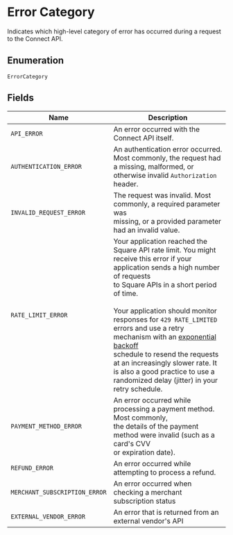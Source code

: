 
# Error Category

Indicates which high-level category of error has occurred during a
request to the Connect API.

## Enumeration

`ErrorCategory`

## Fields

| Name | Description |
|  --- | --- |
| `API_ERROR` | An error occurred with the Connect API itself. |
| `AUTHENTICATION_ERROR` | An authentication error occurred. Most commonly, the request had<br/>a missing, malformed, or otherwise invalid `Authorization` header. |
| `INVALID_REQUEST_ERROR` | The request was invalid. Most commonly, a required parameter was<br/>missing, or a provided parameter had an invalid value. |
| `RATE_LIMIT_ERROR` | Your application reached the Square API rate limit. You might receive this error if your application sends a high number of requests<br/>to Square APIs in a short period of time.<br/><br/>Your application should monitor responses for `429 RATE_LIMITED` errors and use a retry mechanism with an [exponential backoff](https://en.wikipedia.org/wiki/Exponential_backoff)<br/>schedule to resend the requests at an increasingly slower rate. It is also a good practice to use a randomized delay (jitter) in your retry schedule. |
| `PAYMENT_METHOD_ERROR` | An error occurred while processing a payment method. Most commonly,<br/>the details of the payment method were invalid (such as a card's CVV<br/>or expiration date). |
| `REFUND_ERROR` | An error occurred while attempting to process a refund. |
| `MERCHANT_SUBSCRIPTION_ERROR` | An error occurred when checking a merchant subscription status |
| `EXTERNAL_VENDOR_ERROR` | An error that is returned from an external vendor's API |

